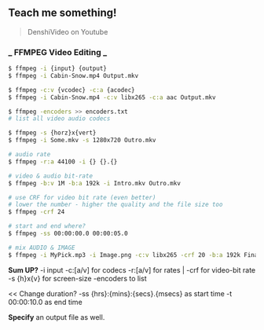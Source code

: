 ## Teach me something!

> DenshiVideo on Youtube

### _ FFMPEG Video Editing _

```bash
$ ffmpeg -i {input} {output}
$ ffmpeg -i Cabin-Snow.mp4 Output.mkv

$ ffmpeg -c:v {vcodec} -c:a {acodec}
$ ffmpeg -i Cabin-Snow.mp4 -c:v libx265 -c:a aac Output.mkv

$ ffmpeg -encoders >> encoders.txt
# list all video audio codecs

$ ffmpeg -s {horz}x{vert}
$ ffmpeg -i Some.mkv -s 1280x720 Outro.mkv

# audio rate
$ ffmpeg -r:a 44100 -i {} {}.{}

# video & audio bit-rate
$ ffmpeg -b:v 1M -b:a 192k -i Intro.mkv Outro.mkv

# use CRF for video bit rate (even better)
# lower the number - higher the quality and the file size too
$ ffmpeg -crf 24 

# start and end where?
$ ffmpeg -ss 00:00:00.0 00:00:05.0 

# mix AUDIO & IMAGE
$ ffmpeg -i MyPick.mp3 -i Image.png -c:v libx265 -crf 20 -b:a 192k Final.mp4
```

**Sum UP?**
-i input
-c:[a/v] for codecs
-r:[a/v] for rates | -crf for video-bit rate
-s {h}x{v} for screen-size
-encoders to list

<< Change duration?
-ss {hrs}:{mins}:{secs}.{msecs} as start time
-t 00:00:10.0 as end time

**Specify** an output file as well.
